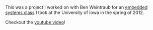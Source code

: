 This was a project I worked on with Ben Weintraub for an [embedded systems class](http://old.iihr.uiowa.edu/~hml/people/kruger/Teaching/ece_55036_2012/) I took at the University of Iowa in the spring of 2012.

Checkout the [youtube video](http://youtu.be/u19-88fqF9M)!